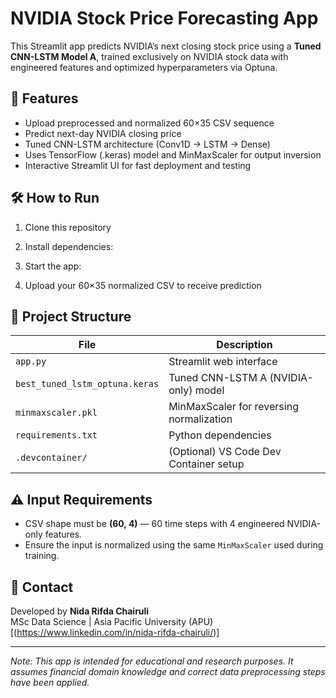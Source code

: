 # NVIDIA Stock Price Forecasting App

This Streamlit app predicts NVIDIA’s next closing stock price using a **Tuned CNN-LSTM Model A**, trained exclusively on NVIDIA stock data with engineered features and optimized hyperparameters via Optuna.

## 🚀 Features
- Upload preprocessed and normalized 60×35 CSV sequence
- Predict next-day NVIDIA closing price
- Tuned CNN-LSTM architecture (Conv1D → LSTM → Dense)
- Uses TensorFlow (.keras) model and MinMaxScaler for output inversion
- Interactive Streamlit UI for fast deployment and testing

## 🛠 How to Run
1. Clone this repository
2. Install dependencies:
3. Start the app:

4. Upload your 60×35 normalized CSV to receive prediction

## 📁 Project Structure

| File                        | Description                                          |
|-----------------------------|------------------------------------------------------|
| `app.py`                   | Streamlit web interface                              |
| `best_tuned_lstm_optuna.keras` | Tuned CNN-LSTM A (NVIDIA-only) model              |
| `minmaxscaler.pkl`         | MinMaxScaler for reversing normalization             |
| `requirements.txt`         | Python dependencies                                  |
| `.devcontainer/`           | (Optional) VS Code Dev Container setup               |

## ⚠️ Input Requirements
- CSV shape must be **(60, 4)** — 60 time steps with 4 engineered NVIDIA-only features.
- Ensure the input is normalized using the same `MinMaxScaler` used during training.

## 👤 Contact
Developed by **Nida Rifda Chairuli**  
MSc Data Science | Asia Pacific University (APU)  
[(https://www.linkedin.com/in/nida-rifda-chairuli/)]

---

*Note: This app is intended for educational and research purposes. It assumes financial domain knowledge and correct data preprocessing steps have been applied.*

